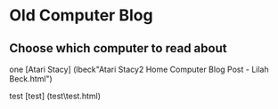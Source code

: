 # Old Computer Blog
## Choose which computer to read about

one [Atari Stacy] (lbeck\"Atari Stacy2 Home Computer Blog Post - Lilah Beck.html")

test [test] (test\test.html)

